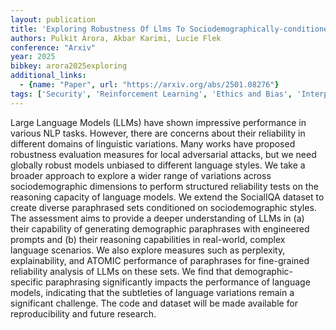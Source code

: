 ```yaml
---
layout: publication
title: 'Exploring Robustness Of Llms To Sociodemographically-conditioned Paraphrasing'
authors: Pulkit Arora, Akbar Karimi, Lucie Flek
conference: "Arxiv"
year: 2025
bibkey: arora2025exploring
additional_links:
  - {name: "Paper", url: "https://arxiv.org/abs/2501.08276"}
tags: ['Security', 'Reinforcement Learning', 'Ethics and Bias', 'Interpretability', 'Interpretability and Explainability', 'Prompting']
---
```

Large Language Models (LLMs) have shown impressive performance in various NLP
tasks. However, there are concerns about their reliability in different domains
of linguistic variations. Many works have proposed robustness evaluation
measures for local adversarial attacks, but we need globally robust models
unbiased to different language styles. We take a broader approach to explore a
wider range of variations across sociodemographic dimensions to perform
structured reliability tests on the reasoning capacity of language models. We
extend the SocialIQA dataset to create diverse paraphrased sets conditioned on
sociodemographic styles. The assessment aims to provide a deeper understanding
of LLMs in (a) their capability of generating demographic paraphrases with
engineered prompts and (b) their reasoning capabilities in real-world, complex
language scenarios. We also explore measures such as perplexity,
explainability, and ATOMIC performance of paraphrases for fine-grained
reliability analysis of LLMs on these sets. We find that demographic-specific
paraphrasing significantly impacts the performance of language models,
indicating that the subtleties of language variations remain a significant
challenge. The code and dataset will be made available for reproducibility and
future research.
